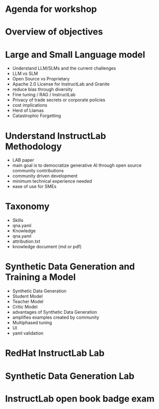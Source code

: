 # Agenda for workshop
# Overview of objectives
# Large and Small Language model 
- Understand LLM/SLMs and the current challenges
- LLM vs SLM
- Open Source vs Proprietary
- Apache 2.0 License for InstructLab and Granite
- reduce bias through diversity
- Fine tuning / RAG / InstructLab
- Privacy of trade secrets or corporate policies
- cost implications
- Herd of Llamas
- Catastrophic Forgetting

# Understand InstructLab Methodology
- LAB paper
- main goal is to democratize generative AI through open source community contributions
- community driven development
- minimum technical experience needed
- ease of use for SMEs

# Taxonomy
- Skills
- qna.yaml
- Knowledge
- qna.yaml
- attribution.txt
- knowledge document (md or pdf)

# Synthetic Data Generation and Training a Model
- Synthetic Data Generation
- Student Model
- Teacher Model
- Critic Model
- advantages of Synthetic Data Generation
- amplifies examples created by community
- Multiphased tuning
- UI
- yaml validation
 
# RedHat InstructLab Lab

# Synthetic Data Generation Lab

# InstructLab open book badge exam